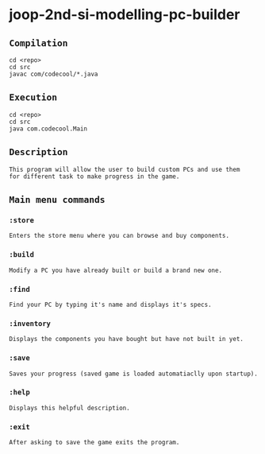 # joop-2nd-si-modelling-pc-builder

## `Compilation`
    cd <repo>
    cd src
    javac com/codecool/*.java

## `Execution`
    cd <repo>
    cd src
    java com.codecool.Main

## `Description`

    This program will allow the user to build custom PCs and use them
    for different task to make progress in the game.

## `Main menu commands`

### `:store`
    Enters the store menu where you can browse and buy components.
### `:build`
    Modify a PC you have already built or build a brand new one.
### `:find`
    Find your PC by typing it's name and displays it's specs.
### `:inventory`
    Displays the components you have bought but have not built in yet.
### `:save`
    Saves your progress (saved game is loaded automatiaclly upon startup).
### `:help`
    Displays this helpful description.
### `:exit`
    After asking to save the game exits the program.

